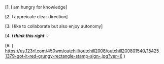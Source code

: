 [1. I am hungry for knowledge]

[2. I appreicate clear direction]

[3. I like to collaborate but also enjoy autonomy]

[4. _**i think this right**_ 💡

[6. ( https://us.123rf.com/450wm/outchill/outchill2008/outchill200801540/154251379-got-it-red-grungy-rectangle-stamp-sign-.jpg?ver=6 )
